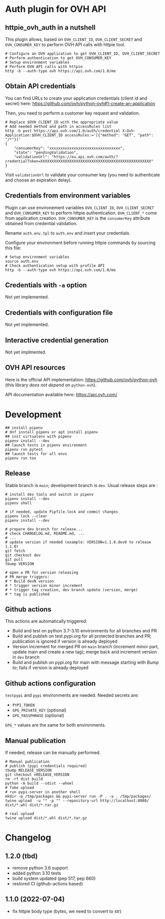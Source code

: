 # Auth plugin for OVH API

## httpie\_ovh\_auth in a nutshell

This plugin allows, based on `OVH_CLIENT_ID`, `OVH_CLIENT_SECRET` and `OVH_CONSUMER_KEY`
to perform OVH API calls with httpie tool.

```
# Configure an OVH application to get OVH_CLIENT_ID, OVH_CLIENT_SECRET
# Perform authentication to get OVH_CONSUMER_KEY
# Setup environment variables
# Perform OVH API calls with httpie
http -b --auth-type ovh https://api.ovh.com/1.0/me
```

## Obtain API credentials

You can find URLs to create your application credentials (client id and secret) here:
https://github.com/ovh/python-ovh#1-create-an-application

Then, you need to perform a customer key request and validation.

```
# Replace $OVH_CLIENT_ID with the appropriate value
# Add needed method and path in accessRules list
http -b post https://api.ovh.com/1.0/auth/credential X-Ovh-Application:$OVH_CLIENT_ID accessRules:='[{"method": "GET", "path": "/*"}]'
{
    "consumerKey": "xxxxxxxxxxxxxxxxxxxxxxxxxxxxxxxx",
    "state": "pendingValidation",
    "validationUrl": "https://eu.api.ovh.com/auth/?credentialToken=XXXXXXXXXXXXXXXXXXXXXXXXXXXXXXXXXXXXXXXXXXXXXXXXXX"
}
```

Visit ``validationUrl`` to validate your consumer key (you need to authenticate
and choose an expiration delay).


## Credentials from environment variables

Plugin can use environement variables `OVH_CLIENT_ID`,
`OVH_CLIENT_SECRET` and `OVH_CONSUMER_KEY` to perform httpie authentication.
`OVH_CLIENT_*` come from application creation. `OVH_CONSUMER_KEY` is the
`consumerKey` attribute obtained from credential validation.

Rename ``auth.env.tpl`` to ``auth.env`` and insert your credentials.

Configure your environment before running httpie commands by sourcing this file:

```
# Setup environment variables
source auth.env
# Check authentication setup with profile API
http -b --auth-type ovh https://api.ovh.com/1.0/me
```


## Credentials with ``-a`` option

Not yet implemented.


## Credentials with configuration file

Not yet implemented.


## Interactive credential generation

Not yet implmented.


## OVH API resources

Here is the official API implementation: https://github.com/ovh/python-ovh (this library *does not depend* on `python-ovh`).

API documentation available here: https://api.ovh.com/


# Development

```
## install pipenv
# dnf install pipenv or apt install pipenv
## init virtualenv with pipenv
pipenv install --dev
## launch tests in pipenv environment
pipenv run pytest
## launch tests for all envs
pipenv run tox
```

## Release

Stable branch is `main`; development branch is `dev`. Usual release steps are :

```
# install dev tools and switch in pipenv
pipenv install --dev
pipenv shell

# if needed, update Pipfile.lock and commit changes
pipenv lock --clear
pipenv install --dev

# prepare dev branch for release...
# check CHANGELOG.md, README.md, ...
# ...
# update version if needed (example: VERSION=1.1.0.dev0 to release 1.1.0)
git fetch
git checkout dev
git pull
tbump VERSION

# open a PR for version releasing
# PR merge triggers:
# * Build devN version
# * trigger version minor increment
# * trigger tag creation, dev branch update (version, merge)
# * tag is published
```


## Github actions

This actions are automatically triggered:

* Build and test on python 3.7-3.10 environments for all branches and PR
* Build and publish on test.pypi.org for all protected branches and PR; publication is ignored if version is already deployed
* Version increment for merged PR on `main` branch (increment minor part, update main and create a new tag); merge back and increment version in `dev` branch
* Build and publish on pypi.org for main with message starting with *Bump to*; fails if version is already deployed


## Github actions configuration

`testpypi` and `pypi` environments are needed. Needed secrets are:

* `PYPI_TOKEN`
* `GPG_PRIVATE_KEY` (optional)
* `GPG_PASSPHRASE` (optional)

`GPG_*` values are the same for both environments.


## Manual publication

If needed, release can be manually performed.

```
# Manual publication
# publish (pypi credentials required)
tbump RELEASE_VERSION
git checkout vRELEASE_VERSION
rm -rf dist build
python -m build --sdist --wheel
# fake upload
# run pypi-server in another shell
mkdir -p /tmp/packages && pypi-server run -P . -a . /tmp/packages/
twine upload  -u "" -p "" --repository-url http://localhost:8080/ dist/*.whl dist/*.tar.gz

# real upload
twine upload dist/*.whl dist/*.tar.gz
```

# Changelog

## 1.2.0 (tbd)

* remove python 3.6 support
* added python 3.10 tests
* build system updated (pep 517, pep 660)
* restored CI (github-actions based)

## 1.1.0 (2022-07-04)

* fix httpie body type (bytes, we need to convert to str)

